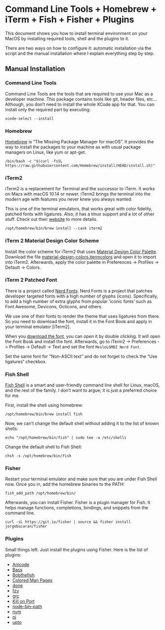 # Command Line Tools + Homebrew + iTerm + Fish + Fisher + Plugins

This document shows you how to install terminal environment on your MacOS by installing required tools, shell and the plugins to it.

There are two ways on how to configure it: automatic installation via the script and the manual installation where I explain everything step by step.

## Manual Installation

### Command Line Tools

Command Line Tools are the tools that are required to use your Mac as a developer machine.
This package contains tools like git, header files, etc...
Although, you don’t need to install the whole XCode app for that.
You can install only the required part by executing:

```shell
xcode-select --install
```

### Homebrew

[Homebrew](https://brew.sh) is “The Missing Package Manager for macOS”.
It provides the way to install the packages to your machine as with usual package managers on Linux, like yum or apt-get.

```shell
/bin/bash -c "$(curl -fsSL https://raw.githubusercontent.com/Homebrew/install/HEAD/install.sh)"
```

### iTerm2

iTerm2 is a replacement for Terminal and the successor to iTerm.
It works on Macs with macOS 10.14 or newer.
iTerm2 brings the terminal into the modern age with features you never knew you always wanted.

This is one of the terminal emulators, that works great with color fidelity, patched fonts with ligatures.
Also, it has a tmux support and a lot of other stuff.
Check out their [website](https://iterm2.com) to more details.

```shell
/opt/homebrew/bin/brew install --cask iterm2
```

### iTerm 2 Material Design Color Scheme

Install the color scheme for iTerm2 that uses [Material Design Color Palette](https://github.com/MartinSeeler/iterm2-material-design).
Download the file [material-design-colors.itermcolors](https://raw.githubusercontent.com/MartinSeeler/iterm2-material-design/master/material-design-colors.itermcolors) and open it to import into iTerm2.
Afterwards, apply the color palette in Preferences -> Profiles -> Default -> Colors.

### iTerm 2 Patched Font

There is a project called [Nerd Fonts](https://github.com/ryanoasis/nerd-fonts).
Nerd Fonts is a project that patches developer targeted fonts with a high number of glyphs (icons).
Specifically, to add a high number of extra glyphs from popular ‘iconic fonts’ such as Font Awesome, Devicons, Octicons, and others.

We use one of their fonts to render the theme that uses ligatures from there.
So you need to download the font, install it in the Font Book and apply in your terminal emulator [iTerm2].

When you [download the font](https://github.com/ryanoasis/nerd-fonts/blob/fa69496f5a3291fbcb6c0ad5bcec9c8bcab842fc/patched-fonts/Meslo/M-DZ/Regular/complete/Meslo%20LG%20M%20DZ%20Regular%20Nerd%20Font%20Complete.ttf), you can open it by double clicking.
It will open the Font Book and install the font.
Afterwards, go to iTerm2 -> Preferences -> Profiles -> Default -> Text and set the font `MesloLGMDZ Nerd Font`.

Set the same font for "Non-ASCII text" and do not forget to check the “Use ligatures“ checkbox.

### Fish Shell

[Fish Shell](https://fishshell.com) is a smart and user-friendly command line shell for Linux, macOS, and the rest of the family.
I don’t want to argue; it is just a preferred choice for me.

First, install the shell using homebrew:

```shell
/opt/homebrew/bin/brew install fish
```

Now, we can’t change the default shell without adding it to the list of known shells:

```shell
echo "/opt/homebrew/bin/fish" | sudo tee -a /etc/shells
```

Change the default shell to Fish Shell:

```shell
chsh -s /opt/homebrew/bin/fish
```

### Fisher

Restart your terminal emulator and make sure that you are under Fish Shell now.
Once you in, add the homebrew binaries to the PATH:

```shell
fish_add_path /opt/homebrew/bin/
```

Afterwards, you can install Fisher.
Fisher is a plugin manager for Fish.
It helps manage functions, completions, bindings, and snippets from the command line.

```shell
curl -sL https://git.io/fisher | source && fisher install jorgebucaran/fisher
```

### Plugins

Small things left.
Just install the plugins using Fisher.
Here is the list of plugins:

- [Anicode](https://github.com/igalic/anicode)
- [Bass](https://github.com/edc/bass)
- [Bobthefish](https://github.com/oh-my-fish/theme-bobthefish)
- [Colored Man Pages](https://github.com/PatrickF1/colored_man_pages.fish)
- [done](https://github.com/franciscolourenco/done)
- [fzy](https://github.com/gyakovlev/fish-fzy)
- [grc](https://github.com/oh-my-fish/plugin-grc)
- [Kill on Port](https://github.com/vincentjames501/fish-kill-on-port)
- [node-bin-path](https://github.com/oh-my-fish/plugin-node-binpath)
- [nvm](https://github.com/jorgebucaran/nvm.fish)
- [pj](https://github.com/oh-my-fish/plugin-pj)
- [upto](https://github.com/Markcial/upto)
